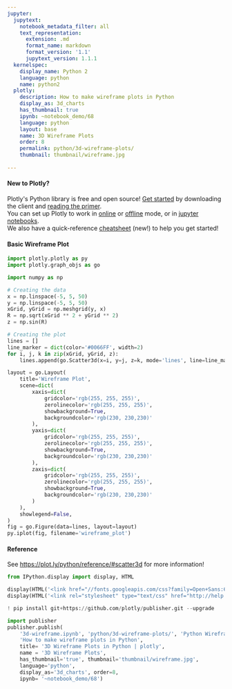 ```yaml
---
jupyter:
  jupytext:
    notebook_metadata_filter: all
    text_representation:
      extension: .md
      format_name: markdown
      format_version: '1.1'
      jupytext_version: 1.1.1
  kernelspec:
    display_name: Python 2
    language: python
    name: python2
  plotly:
    description: How to make wireframe plots in Python
    display_as: 3d_charts
    has_thumbnail: true
    ipynb: ~notebook_demo/68
    language: python
    layout: base
    name: 3D Wireframe Plots
    order: 8
    permalink: python/3d-wireframe-plots/
    thumbnail: thumbnail/wireframe.jpg
    
---
```


<!-- #region {"deletable": true, "editable": true} -->
#### New to Plotly?
Plotly's Python library is free and open source! [Get started](https://plot.ly/python/getting-started/) by downloading the client and [reading the primer](https://plot.ly/python/getting-started/).
<br>You can set up Plotly to work in [online](https://plot.ly/python/getting-started/#initialization-for-online-plotting) or [offline](https://plot.ly/python/getting-started/#initialization-for-offline-plotting) mode, or in [jupyter notebooks](https://plot.ly/python/getting-started/#start-plotting-online).
<br>We also have a quick-reference [cheatsheet](https://images.plot.ly/plotly-documentation/images/python_cheat_sheet.pdf) (new!) to help you get started!
<!-- #endregion -->

<!-- #region {"deletable": true, "editable": true} -->
#### Basic Wireframe Plot
<!-- #endregion -->

```python deletable=true editable=true
import plotly.plotly as py
import plotly.graph_objs as go

import numpy as np

# Creating the data
x = np.linspace(-5, 5, 50)
y = np.linspace(-5, 5, 50)
xGrid, yGrid = np.meshgrid(y, x)
R = np.sqrt(xGrid ** 2 + yGrid ** 2)
z = np.sin(R)

# Creating the plot
lines = []
line_marker = dict(color='#0066FF', width=2)
for i, j, k in zip(xGrid, yGrid, z):
    lines.append(go.Scatter3d(x=i, y=j, z=k, mode='lines', line=line_marker))

layout = go.Layout(
    title='Wireframe Plot',
    scene=dict(
        xaxis=dict(
            gridcolor='rgb(255, 255, 255)',
            zerolinecolor='rgb(255, 255, 255)',
            showbackground=True,
            backgroundcolor='rgb(230, 230,230)'
        ),
        yaxis=dict(
            gridcolor='rgb(255, 255, 255)',
            zerolinecolor='rgb(255, 255, 255)',
            showbackground=True,
            backgroundcolor='rgb(230, 230,230)'
        ),
        zaxis=dict(
            gridcolor='rgb(255, 255, 255)',
            zerolinecolor='rgb(255, 255, 255)',
            showbackground=True,
            backgroundcolor='rgb(230, 230,230)'
        )
    ),
    showlegend=False,
)
fig = go.Figure(data=lines, layout=layout)
py.iplot(fig, filename='wireframe_plot')
```

<!-- #region {"deletable": true, "editable": true} -->
#### Reference
<!-- #endregion -->

<!-- #region {"deletable": true, "editable": true} -->
See https://plot.ly/python/reference/#scatter3d for more information!
<!-- #endregion -->

```python deletable=true editable=true
from IPython.display import display, HTML

display(HTML('<link href="//fonts.googleapis.com/css?family=Open+Sans:600,400,300,200|Inconsolata|Ubuntu+Mono:400,700" rel="stylesheet" type="text/css" />'))
display(HTML('<link rel="stylesheet" type="text/css" href="http://help.plot.ly/documentation/all_static/css/ipython-notebook-custom.css">'))

! pip install git+https://github.com/plotly/publisher.git --upgrade

import publisher
publisher.publish(
    '3d-wireframe.ipynb', 'python/3d-wireframe-plots/', 'Python Wireframe Plots | plotly',
    'How to make wireframe plots in Python',
    title= '3D Wireframe Plots in Python | plotly',
    name = '3D Wireframe Plots',
    has_thumbnail='true', thumbnail='thumbnail/wireframe.jpg',
    language='python',
    display_as='3d_charts', order=8,
    ipynb= '~notebook_demo/68')
```

```python deletable=true editable=true

```
